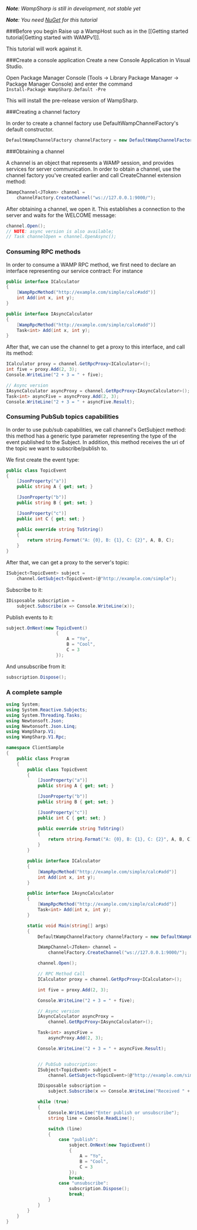 _**Note**: WampSharp is still in development, not stable yet_

_**Note**: You need [NuGet](http://www.nuget.org) for this tutorial_

###Before you begin
Raise up a WampHost such as in the [[Getting started tutorial|Getting started with WAMPv1]].

This tutorial will work against it.

###Create a console application
Create a new Console Application in Visual Studio.

Open Package Manager Console (Tools -> Library Package Manager -> Package Manager Console) and enter the command
<code>
Install-Package WampSharp.Default -Pre
</code>

This will install the pre-release version of WampSharp.

###Creating a channel factory

In order to create a channel factory use DefaultWampChannelFactory's default constructor.

```csharp
DefaultWampChannelFactory channelFactory = new DefaultWampChannelFactory();
```

###Obtaining a channel

A channel is an object that represents a WAMP session, and provides services for server communication.
In order to obtain a channel, use the channel factory you've created earlier and call CreateChannel extension method:

```csharp
IWampChannel<JToken> channel =
    channelFactory.CreateChannel("ws://127.0.0.1:9000/");
```

After obtaining a channel, we open it. This establishes a connection to the server and waits for the WELCOME message:

```csharp
channel.Open();
// NOTE: async version is also available;
// Task channelOpen = channel.OpenAsync();
```

### Consuming RPC methods
In order to consume a WAMP RPC method, we first need to declare an interface representing our service contract:
For instance

```csharp
public interface ICalculator
{
    [WampRpcMethod("http://example.com/simple/calc#add")]
    int Add(int x, int y);
}

public interface IAsyncCalculator
{
    [WampRpcMethod("http://example.com/simple/calc#add")]
    Task<int> Add(int x, int y);
}
```

After that, we can use the channel to get a proxy to this interface, and call its method:
```csharp
ICalculator proxy = channel.GetRpcProxy<ICalculator>();
int five = proxy.Add(2, 3);
Console.WriteLine("2 + 3 = " + five);

// Async version
IAsyncCalculator asyncProxy = channel.GetRpcProxy<IAsyncCalculator>();
Task<int> asyncFive = asyncProxy.Add(2, 3);
Console.WriteLine("2 + 3 = " + asyncFive.Result);
```

### Consuming PubSub topics capabilities
In order to use pub/sub capabilities, we call channel's GetSubject method: this method has a generic type parameter representing the type of the event published to the Subject. In addition, this method receives the uri of the topic we want to subscribe/publish to.

We first create the event type:
```csharp
public class TopicEvent
{
    [JsonProperty("a")]
    public string A { get; set; }

    [JsonProperty("b")]
    public string B { get; set; }

    [JsonProperty("c")]
    public int C { get; set; }

    public override string ToString()
    {
        return string.Format("A: {0}, B: {1}, C: {2}", A, B, C);
    }
}
```

After that, we can get a proxy to the server's topic:
```csharp
ISubject<TopicEvent> subject =
    channel.GetSubject<TopicEvent>(@"http://example.com/simple");
```

Subscribe to it:
```csharp
IDisposable subscription =
    subject.Subscribe(x => Console.WriteLine(x));
```

Publish events to it:
```csharp
subject.OnNext(new TopicEvent()
                   {
                       A = "Yo",
                       B = "Cool",
                       C = 3
                   });
```

And unsubscribe from it:
```csharp
subscription.Dispose();
```

### A complete sample
```csharp
using System;
using System.Reactive.Subjects;
using System.Threading.Tasks;
using Newtonsoft.Json;
using Newtonsoft.Json.Linq;
using WampSharp.V1;
using WampSharp.V1.Rpc;

namespace ClientSample
{
    public class Program
    {
        public class TopicEvent
        {
            [JsonProperty("a")]
            public string A { get; set; }

            [JsonProperty("b")]
            public string B { get; set; }

            [JsonProperty("c")]
            public int C { get; set; }

            public override string ToString()
            {
                return string.Format("A: {0}, B: {1}, C: {2}", A, B, C);
            }
        }

        public interface ICalculator
        {
            [WampRpcMethod("http://example.com/simple/calc#add")]
            int Add(int x, int y);
        }

        public interface IAsyncCalculator
        {
            [WampRpcMethod("http://example.com/simple/calc#add")]
            Task<int> Add(int x, int y);
        }

        static void Main(string[] args)
        {
            DefaultWampChannelFactory channelFactory = new DefaultWampChannelFactory();

            IWampChannel<JToken> channel =
                channelFactory.CreateChannel("ws://127.0.0.1:9000/");

            channel.Open();

            // RPC Method Call
            ICalculator proxy = channel.GetRpcProxy<ICalculator>();

            int five = proxy.Add(2, 3);

            Console.WriteLine("2 + 3 = " + five);

            // Async version
            IAsyncCalculator asyncProxy =
                channel.GetRpcProxy<IAsyncCalculator>();

            Task<int> asyncFive =
                asyncProxy.Add(2, 3);

            Console.WriteLine("2 + 3 = " + asyncFive.Result);


            // PubSub subscription:
            ISubject<TopicEvent> subject =
                channel.GetSubject<TopicEvent>(@"http://example.com/simple");

            IDisposable subscription =
                subject.Subscribe(x => Console.WriteLine("Received " + x));

            while (true)
            {
                Console.WriteLine("Enter publish or unsubscribe");
                string line = Console.ReadLine();

                switch (line)
                {
                    case "publish":
                        subject.OnNext(new TopicEvent()
                        {
                            A = "Yo",
                            B = "Cool",
                            C = 3
                        });
                        break;
                    case "unsubscribe":
                        subscription.Dispose();
                        break;
                }
            }
        }
    }
}
```